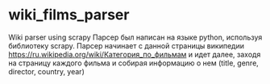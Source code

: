 # wiki_films_parser
Wiki parser using scrapy
Парсер был написан на языке python, используя библиотеку scrapy.
Парсер начинает с данной страницы википедии https://ru.wikipedia.org/wiki/Категория_по_фильмам и идет далее, заходя на страницу каждого фильма и собирая информацию о нем (title, genre, director, country, year)
